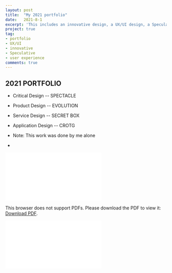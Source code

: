 ```yaml
---
layout: post
title:  "My 2021 portfolio"
date:   2021-8-1
excerpt: 'This includes an innovative design, a UX/UI design, a Speculative design, and a user experience design.'
project: true
tag:
- portfolio
- UX/UI
- innovative 
- Speculative 
- user experience
comments: true
---
```


## 2021 PORTFOLIO 



* Critical Design    --     SPECTACLE
* Product Design     --     EVOLUTION
* Service Design     --     SECRET BOX
* Application Design --     CROTG

* Note: This work was done by me alone
*

<object data="/assets/portfolio.pdf" type="application/pdf" width="100%" height="800px">
    <embed src="/assets/portfolio.pdf">
        <p>This browser does not support PDFs. Please download the PDF to view it: <a href="/assets/portfolio.pdf">Download PDF</a>.</p>
    </embed>
</object>






![Moon Homepage](/assets/portfolio.pdf)















